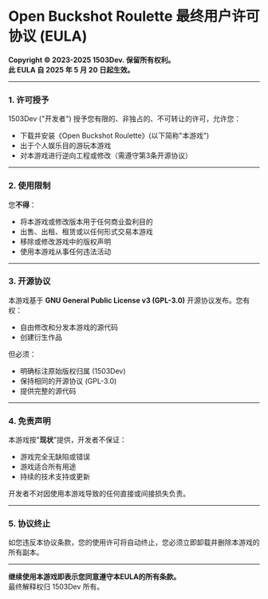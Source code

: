 # **Open Buckshot Roulette 最终用户许可协议 (EULA)**  
**Copyright © 2023-2025 1503Dev. 保留所有权利。**  
**此 EULA 自 2025 年 5 月 20 日起生效。**

---

### **1. 许可授予**
1503Dev ("开发者") 授予您有限的、非独占的、不可转让的许可，允许您：
- 下载并安装《Open Buckshot Roulette》(以下简称"本游戏")
- 出于个人娱乐目的游玩本游戏
- 对本游戏进行逆向工程或修改（需遵守第3条开源协议）

---

### **2. 使用限制**
您**不得**：
- 将本游戏或修改版本用于任何商业盈利目的
- 出售、出租、租赁或以任何形式交易本游戏
- 移除或修改游戏中的版权声明
- 使用本游戏从事任何违法活动

---

### **3. 开源协议**
本游戏基于 **GNU General Public License v3 (GPL-3.0)** 开源协议发布。您有权：
- 自由修改和分发本游戏的源代码
- 创建衍生作品

但必须：
- 明确标注原始版权归属 (1503Dev)
- 保持相同的开源协议 (GPL-3.0)
- 提供完整的源代码

---

### **4. 免责声明**
本游戏按"**现状**"提供，开发者不保证：
- 游戏完全无缺陷或错误
- 游戏适合所有用途
- 持续的技术支持或更新

开发者不对因使用本游戏导致的任何直接或间接损失负责。

---

### **5. 协议终止**
如您违反本协议条款，您的使用许可将自动终止，您必须立即卸载并删除本游戏的所有副本。

---

**继续使用本游戏即表示您同意遵守本EULA的所有条款。**  
最终解释权归 1503Dev 所有。